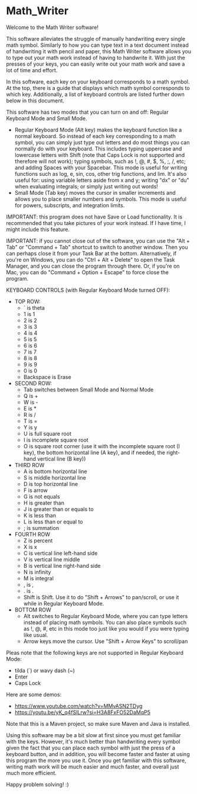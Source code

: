 # Math_Writer

Welcome to the Math Writer software!

This software alleviates the struggle of manually handwriting every single math symbol. Similarly to how you can type text in a text document instead of handwriting it with pencil and paper, this Math Writer software allows you to type out your math work instead of having to handwrite it. With just the presses of your keys, you can easily write out your math work and save a lot of time and effort.

In this software, each key on your keyboard corresponds to a math symbol. At the top, there is a guide that displays which math symbol corresponds to which key. Additionally, a list of keyboard controls are listed further down below in this document.

This software has two modes that you can turn on and off: Regular Keyboard Mode and Small Mode.
* Regular Keyboard Mode (Alt key) makes the keyboard function like a normal keyboard. So instead of each key corresponding to a math symbol, you can simply just type out letters and do most things you can normally do with your keyboard. This includes typing uppercase and lowercase letters with Shift (note that Caps Lock is not supported and therefore will not work); typing symbols, such as !, @, #, $, %, ;, /, etc; and adding Spaces with your Spacebar. This mode is useful for writing functions such as log, e, sin, cos, other trig functions, and lim. It's also useful for: using variable letters aside from x and y; writing "dx" or "du" when evaluating integrals; or simply just writing out words!
* Small Mode (Tab key) moves the cursor in smaller increments and allows you to place smaller numbers and symbols. This mode is useful for powers, subscripts, and integration limits.

IMPORTANT: this program does not have Save or Load functionality. It is recommended that you take pictures of your work instead. If I have time, I might include this feature.

IMPORTANT: if you cannot close out of the software, you can use the "Alt + Tab" or "Command + Tab" shortcut to switch to another window. Then you can perhaps close it from your Task Bar at the bottom. Alternatively, if you're on Windows, you can do "Ctrl + Alt + Delete" to open the Task Manager, and you can close the program through there. Or, if you're on Mac, you can do "Command + Option + Escape" to force close the program.

KEYBOARD CONTROLS (with Regular Keyboard Mode turned OFF):
* TOP ROW:
    * ` is theta
    * 1 is 1
    * 2 is 2
    * 3 is 3
    * 4 is 4
    * 5 is 5
    * 6 is 6
    * 7 is 7
    * 8 is 8
    *  9 is 9
    *  0 is 0
    *  Backspace is Erase
* SECOND ROW:
    * Tab switches between Small Mode and Normal Mode
    * Q is +
    * W is -
    * E is *
    * R is /
    * T is =
    * Y is y
    * U is full square root
    * I is incomplete square root
    * O is square root corner (use it with the incomplete square root (I key), the bottom horizontal line (A key), and if needed, the right-hand vertical line (B key))
* THIRD ROW
    * A is bottom horizontal line
    * S is middle horizontal line
    * D is top horizontal line
    * F is arrow
    * G is not equals
    * H is greater than
    * J is greater than or equals to
    * K is less than
    * L is less than or equal to
    * ; is summation
* FOURTH ROW
    * Z is percent
    * X is x
    * C is vertical line left-hand side
    * V is vertical line middle
    * B is vertical line right-hand side
    * N is infinity
    * M is integral
    * , is ,
    * . is .
    * Shift is Shift. Use it to do "Shift + Arrows" to pan/scroll, or use it while in Regular Keyboard Mode.
* BOTTOM ROW
    * Alt switches to Regular Keyboard Mode, where you can type letters instead of placing math symbols. You can also place symbols such as !, @, #, etc in this mode too just like you would if you were typing like usual.
    * Arrow keys move the cursor. Use "Shift + Arrow Keys" to scroll/pan
 
Pleas note that the following keys are not supported in Regular Keyboard Mode:
* tilda (`) or wavy dash (~)
* Enter
* Caps Lock

Here are some demos:
* https://www.youtube.com/watch?v=MMvASN2TDyg
* https://youtu.be/yK_q4fSILrw?si=H3A8FxFO52DaMqP5

Note that this is a Maven project, so make sure Maven and Java is installed.

Using this software may be a bit slow at first since you must get familiar with the keys. However, it's much better than handwriting every symbol given the fact that you can place each symbol with just the press of a keyboard button, and in addition, you will become faster and faster at using this program the more you use it. Once you get familiar with this software, writing math work will be much easier and much faster, and overall just much more efficient.

Happy problem solving! :)
